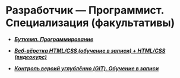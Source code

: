 # Разработчик — Программист. Специализация (факультативы) 

- ***[Буткемп. Программирование](https://github.com/olgashenkel/GeekBrains-specialization-ELECTIVES/tree/main/Bootcamp_Program)***

- ***[Веб-вёрстка HTML/CSS (обучение в записи) + HTML/CSS (видеокурс)](https://github.com/olgashenkel/GeekBrains-specialization-ELECTIVES/tree/main/HTML_CSS-Elective)***

- ***[Контроль версий углублённо (GIT). Обучение в записи](https://github.com/olgashenkel/GeekBrains-specialization-ELECTIVES/tree/main/Version_control_in_depth_GIT)***
